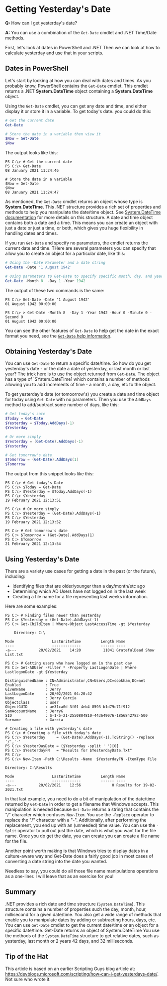 # Getting Yesterday's Date

**Q:** How can I get yesterday's date?

**A:** You can use a combination of the `Get-Date` cmdlet and .NET Time/Date methods.

First, let's look at dates in PowerShell and .NET
Then we can look at how to calculate yesterday and use that in your scripts.

## Dates in PowerShell

Let's start by looking at how you can deal with dates and times.
As you probably know, PowerShell contains the `Get-Date` cmdlet.
This cmdlet returns a .NET **System.DateTime** object containing a **System.DateTime** object.

Using the `Get-Date` cmdlet, you can get any date and time, and either display it or store it in a variable. 
To get today's date. you could do this:

```powershell
# Get the current date
Get-Date

# Store the date in a variable then view it
$Now = Get-Date
$Now
```

The output looks like this:

```powershell-console
PS C:\> # Get the current date
PS C:\> Get-Date
08 January 2021 11:24:46

# Store the date in a variable
$Now = Get-Date
$Now
08 January 2021 11:24:47
```

As mentioned, the `Get-Date` cmdlet returns an object whose type is **System.DateTime**.
This .NET structure provides a rich set of properties and methods to help you manipulate the date/time object.
See [System.DateTime documentation](https://docs.microsoft.com/dotnet/api/system.datetime) for more details on this structure.
A date and time object contains both a date and a time.
This means you can create an object with just a date or just a time, or both, which gives you huge flexibility in handling dates and times.

If you run `Get-Date` and specify no parameters, the cmdlet returns the current date and time.
THere are several parameters you can specify that allow you to create an object for a particular date, like this:

```powershell
# Using the -Date Parameter and a date string
Get-Date -Date '1 August 1942'

# Using parameters to Get-Date to specify specific month, day, and year independently.
Get-Date -Month 8  -Day 1 -Year 1942
```

The output of these two commands is the same:

```powershell-console
PS C:\> Get-Date -Date '1 August 1942'
01 August 1942 00:00:00

PS C:\> > Get-Date -Month 8  -Day 1 -Year 1942 -Hour 0 -Minute 0 -Second 0
01 August 1942 00:00:00
```

You can see the other features of `Get-Date` to help get the date in the exact format you need, see the [`Get-Date` help information](https://docs.microsoft.com/powershell/module/microsoft.powershell.utility/get-date?view=powershell-7.1).

## Obtaining Yesterday's Date

You can use `Get-Date` to return a specific date/time.
So how do you get yesterday's date - or the date a date of yesterday, or last month or last year?
The trick here is to use the object returned from `Get-Date`.
The object has a type of `SYstem.DateTime1 which contains a number of methods allowing you to add increments of time - a month, a day, etc to the object.

To get yesterday's date (or tomoorrow's) you  create a date and time object for today using `Get-Date` with no parameters.
Then you use the ``AddDays`` method to add/subtract some number of days, like this:

```powershell
# Get today's sate
$Today = Get-Date
$Yesterday = $Today.AddDays(-1)
$Yesterday

# Or more simply
$Yesterday = (Get-Date).AddDays(-1)
$Yesterday

# Get tomorrow's date
$Tomorrow = (Get-Date).AddDays(1)
$Tomorrow
```

The output from this snippet looks like this:

```powershell-console
PS C:\> # Get today's Date
PS C:\> $Today = Get-Date
PS C:\> $Yesterday = $Today.AddDays(-1)
PS C:\> $Yesterday
19 February 2021 12:13:51

PS C:\> # Or more simply
PS C:\> $Yesterday = (Get-Date).AddDays(-1)
PS C:\> $Yesterday
19 February 2021 12:13:52

PS C:> # Get tomorrow's date
PS C:> $Tomorrow = (Get-Date).AddDays(1)
PS C:> $Tomorrow
21 February 2021 12:13:54
```

## Using Yesterday's Date

There are a variety use cases for getting a date in the past (or the future), including:

* Identifying files that are older/younger than a day/month/etc ago
* Determining which AD Users have not logged on in the last week
* Creating a file name for a file representing last weeks information.

Here are some examples:

```powershell-console
PS C:> # Finding files newer than yesterday
PS C:> $Yesterday = (Get-Date).AddDays(-1)
PS C:> Get-ChildItem | Where-Object LastAccessTime -gt $Yesterday

    Directory: C:\
    
Mode                 LastWriteTime         Length Name
----                 -------------         ------ ----
-a---          20/02/2021    14:20          11041 GratefulDead Show List.txt

PS C:> # Getting users who have logged on in the past day
PS C:> Get-ADUser -Filter * -Property LastLogonDate | Where LastlogonDate -gt $Yesterday

DistinguishedName : CN=Administrator,CN=Users,DC=cookham,DC=net
Enabled           : True
GivenName         : Jerry
LastLogonDate     : 20/02/2021 04:20:42
Name              : Jerry Garcia
ObjectClass       : user
ObjectGUID        : ae31ca0d-3f01-4eb4-8593-b1d79c71f912
SamAccountName    : JerryG
SID               : S-1-5-21-2550804810-443649076-1856842782-500
Surname           : Garcia

# Creating a file with yesterday's date
PS C:\> # Creating a file with today's date
PS C:\> $Yesterday     = (Get-Date).AddDays(-1).ToString() -replace '/','-'
PS C:\> $YesterDayDate = ($Yesterday -split ' ')[0]
PS C:\> $YesterdayFN   = "Results for $YesterdayDate.Txt"
PS C:\> 
PS C:\> New-Item -Path C:\Results -Name  $YesterdayFN -ItemType File

Directory: C:\Results

Mode                 LastWriteTime         Length Name
----                 -------------         ------ ----
-a---          20/02/2021    12:56              0 Results for 19-02-2021.Txt
```

In that last example, you need to do a bit of manipulation of the date/time returned by `Get-Date` in order to get a filename that Windows accepts.
This manipulation is needed because `Get-Date` returns a string that contains the "/" character which confuses `New-Item`.
You use the `-Replace` operator to replace the "/" character with a "-".
Additionally, after performing the replacement, you end up with an (unneeded) time value.
You can use the `-Split` operator to pull out just the date, which is what you want for the file name.
Once you do get the date, you can create you can create a file name for the file.

Another point worth making is that Windows tries to display dates in a culture-aware way and Get-Date does a fairly good job in most cases of converting a date string into the date you wanted.

Needless to say, you could do all those file name manipulations operations as a one-liner.
I will leave that as an exercise for you!

## Summary

.NET provides a rich date and time structure (`System.DateTime`).
This structure contains a number of properties such the day, month, hour, millisecond for a given date/time.
You also get a wide range of methods that enable you to manipulate dates by adding or subtracting hours, days, etc.
You can use `Get-Date` cmdlet to get the current date/time or an object for a specific date/time.
Get-Date returns an object of System.DateTime
You use the methods of the `System.DateTime` structure to get relative dates, such as yesterday, last month or 2 years 42 days, and 32 milliseconds.

## Tip of the Hat

This article is based on an earlier Scripting Guys blog article at: <https://devblogs.microsoft.com/scripting/how-can-i-get-yesterdays-date/>.
Not sure who wrote it.
